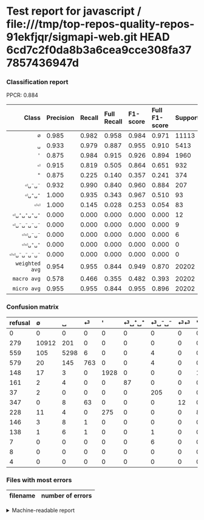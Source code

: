 # Test report for javascript / file:///tmp/top-repos-quality-repos-91ekfjqr/sigmapi-web.git HEAD 6cd7c2f0da8b3a6cea9cce308fa377857436947d

### Classification report

PPCR: 0.884

| Class | Precision | Recall | Full Recall | F1-score | Full F1-score | Support | Full Support | PPCR |
|------:|:----------|:-------|:------------|:---------|:---------|:--------|:-------------|:-----|
| `∅` | 0.985| 0.982| 0.958| 0.984| 0.971| 11113| 11392| 0.976 |
| `␣` | 0.933| 0.979| 0.887| 0.955| 0.910| 5413| 5972| 0.906 |
| `'` | 0.875| 0.984| 0.915| 0.926| 0.894| 1960| 2108| 0.930 |
| `⏎` | 0.915| 0.819| 0.505| 0.864| 0.651| 932| 1511| 0.617 |
| `"` | 0.875| 0.225| 0.140| 0.357| 0.241| 374| 602| 0.621 |
| `⏎␣⁻␣⁻` | 0.932| 0.990| 0.840| 0.960| 0.884| 207| 244| 0.848 |
| `⏎␣⁺␣⁺` | 1.000| 0.935| 0.343| 0.967| 0.510| 93| 254| 0.366 |
| `⏎⏎` | 1.000| 0.145| 0.028| 0.253| 0.054| 83| 430| 0.193 |
| `⏎␣⁺␣⁺␣⁺␣⁺` | 0.000| 0.000| 0.000| 0.000| 0.000| 12| 158| 0.076 |
| `⏎␣⁻␣⁻␣⁻␣⁻` | 0.000| 0.000| 0.000| 0.000| 0.000| 9| 147| 0.061 |
| `⏎⏎␣⁻␣⁻` | 0.000| 0.000| 0.000| 0.000| 0.000| 6| 13| 0.462 |
| `⏎⏎␣⁺␣⁺` | 0.000| 0.000| 0.000| 0.000| 0.000| 0| 8| 0.000 |
| `⏎⏎␣⁻␣⁻␣⁻␣⁻` | 0.000| 0.000| 0.000| 0.000| 0.000| 0| 4| 0.000 |
| `weighted avg` | 0.954| 0.955| 0.844| 0.949| 0.870| 20202| 22843| 0.884 |
| `macro avg` | 0.578| 0.466| 0.355| 0.482| 0.393| 20202| 22843| 0.884 |
| `micro avg` | 0.955| 0.955| 0.844| 0.955| 0.896| 20202| 22843| 0.884 |

### Confusion matrix

|refusal|  ∅| ␣| ⏎| '| ⏎␣⁺␣⁺| ⏎␣⁻␣⁻| ⏎⏎| "| ⏎␣⁺␣⁺␣⁺␣⁺| ⏎␣⁻␣⁻␣⁻␣⁻| ⏎⏎␣⁻␣⁻| ⏎⏎␣⁺␣⁺| ⏎⏎␣⁻␣⁻␣⁻␣⁻| 
|:---|:---|:---|:---|:---|:---|:---|:---|:---|:---|:---|:---|:---|:---|
|0 |0 |0 |0 |0 |0 |0 |0 |0 |0 |0 |0 |0 |0 |
|279 |10912 |201 |0 |0 |0 |0 |0 |0 |0 |0 |0 |0 |0 |
|559 |105 |5298 |6 |0 |0 |4 |0 |0 |0 |0 |0 |0 |0 |
|579 |20 |145 |763 |0 |0 |4 |0 |0 |0 |0 |0 |0 |0 |
|148 |17 |3 |0 |1928 |0 |0 |0 |12 |0 |0 |0 |0 |0 |
|161 |2 |4 |0 |0 |87 |0 |0 |0 |0 |0 |0 |0 |0 |
|37 |2 |0 |0 |0 |0 |205 |0 |0 |0 |0 |0 |0 |0 |
|347 |0 |8 |63 |0 |0 |0 |12 |0 |0 |0 |0 |0 |0 |
|228 |11 |4 |0 |275 |0 |0 |0 |84 |0 |0 |0 |0 |0 |
|146 |3 |8 |1 |0 |0 |0 |0 |0 |0 |0 |0 |0 |0 |
|138 |1 |6 |1 |0 |0 |1 |0 |0 |0 |0 |0 |0 |0 |
|7 |0 |0 |0 |0 |0 |6 |0 |0 |0 |0 |0 |0 |0 |
|8 |0 |0 |0 |0 |0 |0 |0 |0 |0 |0 |0 |0 |0 |
|4 |0 |0 |0 |0 |0 |0 |0 |0 |0 |0 |0 |0 |0 |

### Files with most errors

| filename | number of errors|
|:----:|:-----|

<details>
    <summary>Machine-readable report</summary>
```json
{
  "cl_report": {"\"": {"f1-score": 0.3574468085106383, "precision": 0.875, "recall": 0.22459893048128343, "support": 374}, "\u0027": {"f1-score": 0.926255104491953, "precision": 0.8751702224239674, "recall": 0.9836734693877551, "support": 1960}, "macro avg": {"f1-score": 0.48203276474138906, "precision": 0.5781196942305982, "recall": 0.4660007846501404, "support": 20202}, "micro avg": {"f1-score": 0.9548064548064548, "precision": 0.9548064548064548, "recall": 0.9548064548064548, "support": 20202}, "weighted avg": {"f1-score": 0.9488004533049613, "precision": 0.9537258826299087, "recall": 0.9548064548064548, "support": 20202}, "\u2205": {"f1-score": 0.983683403948436, "precision": 0.9854601282398627, "recall": 0.9819130747772878, "support": 11113}, "\u23ce": {"f1-score": 0.8640996602491505, "precision": 0.9148681055155875, "recall": 0.8186695278969958, "support": 932}, "\u23ce\u23ce": {"f1-score": 0.25263157894736843, "precision": 1.0, "recall": 0.14457831325301204, "support": 83}, "\u23ce\u23ce\u2423\u207a\u2423\u207a": {"f1-score": 0.0, "precision": 0.0, "recall": 0.0, "support": 0}, "\u23ce\u23ce\u2423\u207b\u2423\u207b": {"f1-score": 0.0, "precision": 0.0, "recall": 0.0, "support": 6}, "\u23ce\u23ce\u2423\u207b\u2423\u207b\u2423\u207b\u2423\u207b": {"f1-score": 0.0, "precision": 0.0, "recall": 0.0, "support": 0}, "\u23ce\u2423\u207a\u2423\u207a": {"f1-score": 0.9666666666666666, "precision": 1.0, "recall": 0.9354838709677419, "support": 93}, "\u23ce\u2423\u207a\u2423\u207a\u2423\u207a\u2423\u207a": {"f1-score": 0.0, "precision": 0.0, "recall": 0.0, "support": 12}, "\u23ce\u2423\u207b\u2423\u207b": {"f1-score": 0.9601873536299766, "precision": 0.9318181818181818, "recall": 0.9903381642512077, "support": 207}, "\u23ce\u2423\u207b\u2423\u207b\u2423\u207b\u2423\u207b": {"f1-score": 0.0, "precision": 0.0, "recall": 0.0, "support": 9}, "\u2423": {"f1-score": 0.9554553651938684, "precision": 0.9332393870001762, "recall": 0.9787548494365417, "support": 5413}},
  "cl_report_full": {"\"": {"f1-score": 0.24068767908309455, "precision": 0.875, "recall": 0.13953488372093023, "support": 602}, "\u0027": {"f1-score": 0.8944560426815124, "precision": 0.8751702224239674, "recall": 0.9146110056925996, "support": 2108}, "macro avg": {"f1-score": 0.3934727656160949, "precision": 0.5781196942305982, "recall": 0.3549773262331938, "support": 22843}, "micro avg": {"f1-score": 0.8962248809385527, "precision": 0.9548064548064548, "recall": 0.8444162325438865, "support": 22843}, "weighted avg": {"f1-score": 0.8703480129355534, "precision": 0.9396754179722882, "recall": 0.8444162325438865, "support": 22843}, "\u2205": {"f1-score": 0.9714667260182506, "precision": 0.9854601282398627, "recall": 0.9578651685393258, "support": 11392}, "\u23ce": {"f1-score": 0.6507462686567165, "precision": 0.9148681055155875, "recall": 0.5049636002647253, "support": 1511}, "\u23ce\u23ce": {"f1-score": 0.05429864253393665, "precision": 1.0, "recall": 0.027906976744186046, "support": 430}, "\u23ce\u23ce\u2423\u207a\u2423\u207a": {"f1-score": 0.0, "precision": 0.0, "recall": 0.0, "support": 8}, "\u23ce\u23ce\u2423\u207b\u2423\u207b": {"f1-score": 0.0, "precision": 0.0, "recall": 0.0, "support": 13}, "\u23ce\u23ce\u2423\u207b\u2423\u207b\u2423\u207b\u2423\u207b": {"f1-score": 0.0, "precision": 0.0, "recall": 0.0, "support": 4}, "\u23ce\u2423\u207a\u2423\u207a": {"f1-score": 0.5102639296187683, "precision": 1.0, "recall": 0.3425196850393701, "support": 254}, "\u23ce\u2423\u207a\u2423\u207a\u2423\u207a\u2423\u207a": {"f1-score": 0.0, "precision": 0.0, "recall": 0.0, "support": 158}, "\u23ce\u2423\u207b\u2423\u207b": {"f1-score": 0.8836206896551724, "precision": 0.9318181818181818, "recall": 0.8401639344262295, "support": 244}, "\u23ce\u2423\u207b\u2423\u207b\u2423\u207b\u2423\u207b": {"f1-score": 0.0, "precision": 0.0, "recall": 0.0, "support": 147}, "\u2423": {"f1-score": 0.9096059747617822, "precision": 0.9332393870001762, "recall": 0.8871399866041527, "support": 5972}},
  "ppcr": 0.8843847130411943
}
```
</details>

